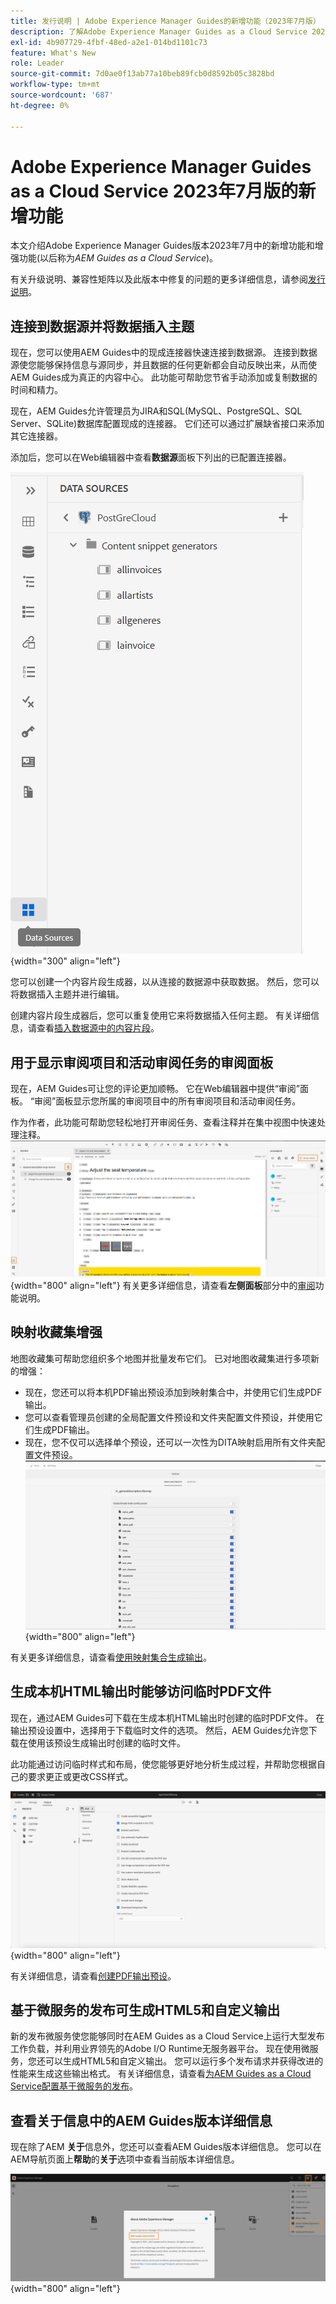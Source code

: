 ```yaml
---
title: 发行说明 | Adobe Experience Manager Guides的新增功能（2023年7月版）
description: 了解Adobe Experience Manager Guides as a Cloud Service 2023年7月版的新增功能和增强功能
exl-id: 4b907729-4fbf-48ed-a2e1-014bd1101c73
feature: What's New
role: Leader
source-git-commit: 7d0ae0f13ab77a10beb89fcb0d8592b05c3828bd
workflow-type: tm+mt
source-wordcount: '687'
ht-degree: 0%

---
```


# Adobe Experience Manager Guides as a Cloud Service 2023年7月版的新增功能

本文介绍Adobe Experience Manager Guides版本2023年7月中的新增功能和增强功能(以后称为&#x200B;*AEM Guides as a Cloud Service*)。

有关升级说明、兼容性矩阵以及此版本中修复的问题的更多详细信息，请参阅[发行说明](release-notes-2023-7-0.md)。

## 连接到数据源并将数据插入主题

现在，您可以使用AEM Guides中的现成连接器快速连接到数据源。 连接到数据源使您能够保持信息与源同步，并且数据的任何更新都会自动反映出来，从而使AEM Guides成为真正的内容中心。 此功能可帮助您节省手动添加或复制数据的时间和精力。

现在，AEM Guides允许管理员为JIRA和SQL(MySQL、PostgreSQL、SQL Server、SQLite)数据库配置现成的连接器。 它们还可以通过扩展缺省接口来添加其它连接器。

添加后，您可以在Web编辑器中查看&#x200B;**数据源**&#x200B;面板下列出的已配置连接器。

![](assets/code-snippet-generator.png){width="300" align="left"}

您可以创建一个内容片段生成器，以从连接的数据源中获取数据。 然后，您可以将数据插入主题并进行编辑。

创建内容片段生成器后，您可以重复使用它来将数据插入任何主题。 有关详细信息，请查看[插入数据源中的内容片段](../user-guide/web-editor-content-snippet.md)。



## 用于显示审阅项目和活动审阅任务的审阅面板

现在，AEM Guides可让您的评论更加顺畅。 它在Web编辑器中提供“审阅”面板。 “审阅”面板显示您所属的审阅项目中的所有审阅项目和活动审阅任务。

作为作者，此功能可帮助您轻松地打开审阅任务、查看注释并在集中视图中快速处理注释。
![](assets/active-review-task-comments.png){width="800" align="left"}
有关更多详细信息，请查看&#x200B;**左侧面板**&#x200B;部分中的[审阅](../user-guide/web-editor-features.md#id2051EA0M0HS)功能说明。


## 映射收藏集增强

地图收藏集可帮助您组织多个地图并批量发布它们。 已对地图收藏集进行多项新的增强：

- 现在，您还可以将本机PDF输出预设添加到映射集合中，并使用它们生成PDF输出。
- 您可以查看管理员创建的全局配置文件预设和文件夹配置文件预设，并使用它们生成PDF输出。
- 现在，您不仅可以选择单个预设，还可以一次性为DITA映射启用所有文件夹配置文件预设。
  ![](assets/edit-map-collection.png){width="800" align="left"}

有关更多详细信息，请查看[使用映射集合生成输出](../user-guide/generate-output-use-map-collection-output-generation.md)。

## 生成本机HTML输出时能够访问临时PDF文件

现在，通过AEM Guides可下载在生成本机HTML输出时创建的临时PDF文件。 在输出预设设置中，选择用于下载临时文件的选项。  然后，AEM Guides允许您下载在使用该预设生成输出时创建的临时文件。

此功能通过访问临时样式和布局，使您能够更好地分析生成过程，并帮助您根据自己的要求更正或更改CSS样式。

![](assets/native-pdf-advanced-settings.png){width="800" align="left"}

有关详细信息，请查看[创建PDF输出预设](../web-editor/native-pdf-web-editor.md#create-output-preset)。

## 基于微服务的发布可生成HTML5和自定义输出

新的发布微服务使您能够同时在AEM Guides as a Cloud Service上运行大型发布工作负载，并利用业界领先的Adobe I/O Runtime无服务器平台。 现在使用微服务，您还可以生成HTML5和自定义输出。
您可以运行多个发布请求并获得改进的性能来生成这些输出格式。
有关详细信息，请查看[为AEM Guides as a Cloud Service配置基于微服务的发布](../knowledge-base/publishing/configure-microservices.md)。

## 查看关于信息中的AEM Guides版本详细信息

现在除了AEM **关于**&#x200B;信息外，您还可以查看AEM Guides版本详细信息。 您可以在AEM导航页面上&#x200B;**帮助**&#x200B;的&#x200B;**关于**&#x200B;选项中查看当前版本详细信息。

![](assets/about-aem-help.png){width="800" align="left"}
